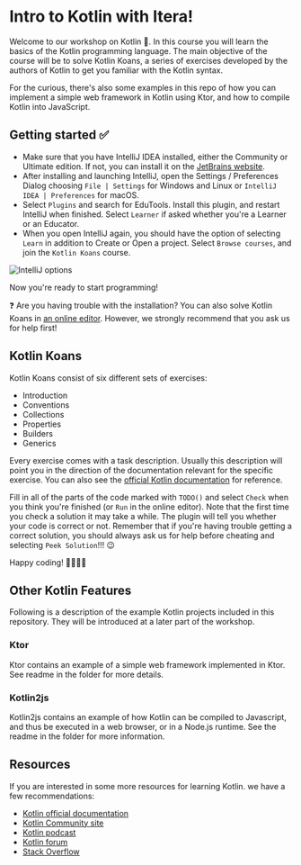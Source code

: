 # Intro to Kotlin with Itera!

Welcome to our workshop on Kotlin 🙌. In this course you will learn the basics of the Kotlin programming language. The main objective of the course will be to solve Kotlin Koans, a series of exercises developed by the authors of Kotlin to get you familiar with the Kotlin syntax. 

For the curious, there's also some examples in this repo of how you can implement a simple web framework in Kotlin using Ktor, and how to compile Kotlin into JavaScript.

## Getting started ✅

- Make sure that you have IntelliJ IDEA installed, either the Community or Ultimate edition. If not, you can install it on the [JetBrains website]( https://www.jetbrains.com/idea/).
- After installing and launching IntelliJ, open the Settings / Preferences Dialog choosing `File | Settings` for Windows and Linux or `IntelliJ IDEA | Preferences` for macOS.
- Select `Plugins` and search for EduTools. Install this plugin, and restart IntelliJ when finished. Select `Learner` if asked whether you're a Learner or an Educator.
- When you open IntelliJ again, you should have the option of selecting `Learn` in addition to Create or Open a project. Select `Browse courses`, and join the `Kotlin Koans` course.

![IntelliJ options](https://i.ibb.co/rfMdyXp/Screenshot-2019-03-25-at-21-13-39.png)

Now you're ready to start programming!

❓ Are you having trouble with the installation? You can also solve Kotlin Koans in [an online editor](https://play.kotlinlang.org/koans). However, we strongly recommend that you ask us for help first!

## Kotlin Koans

Kotlin Koans consist of six different sets of exercises:
- Introduction
- Conventions
- Collections
- Properties
- Builders
- Generics

Every exercise comes with a task description. Usually this description will point you in the direction of the documentation relevant for the specific exercise. You can also see the [official Kotlin documentation](https://kotlinlang.org/docs/reference/) for reference.

Fill in all of the parts of the code marked with `TODO()` and select `Check` when you think you're finished (or `Run` in the online editor). Note that the first time you check a solution it may take a while. The plugin will tell you whether your code is correct or not. Remember that if you're having trouble getting a correct solution, you should always ask us for help before cheating and selecting `Peek Solution`!!! 😉

Happy coding! 👨‍💻👩‍💻

## Other Kotlin Features

Following is a description of the example Kotlin projects included in this repository. They will be introduced at a later part of the workshop.

### Ktor
Ktor contains an example of a simple web framework implemented in Ktor. See readme in the folder for more details.

### Kotlin2js

Kotlin2js contains an example of how Kotlin can be compiled to Javascript, and thus be executed in a web browser, or in a  Node.js runtime. See the readme in the folder for more information.

## Resources
If you are interested in some more resources for learning Kotlin. we have a few recommendations:
- [Kotlin official documentation](https://kotlinlang.org/docs/reference/)
- [Kotlin Community site](https://kotlinlang.org/community/)
- [Kotlin podcast](http://talkingkotlin.com/)
- [Kotlin forum](https://discuss.kotlinlang.org/)
- [Stack Overflow](https://stackoverflow.com/questions/tagged/kotlin)

